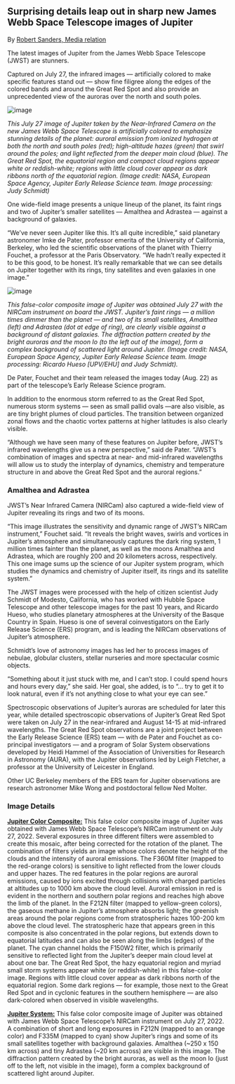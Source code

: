 ## Surprising details leap out in sharp new James Webb Space Telescope images of Jupiter

By [Robert Sanders, Media relation](https://news.berkeley.edu/2022/08/22/surprising-details-leap-out-in-sharp-new-james-webb-space-telescope-images-of-jupiter/)

The latest images of Jupiter from the James Webb Space Telescope (JWST) are stunners.

Captured on July 27, the infrared images — artificially colored to make specific features stand out — show fine filigree along the edges of the colored bands and around the Great Red Spot and also provide an unprecedented view of the auroras over the north and south poles.


![image](https://user-images.githubusercontent.com/4047392/185948162-2cd4c1ea-dd6c-44d9-a491-0d41769eea7c.png)

*This July 27 image of Jupiter taken by the Near-Infrared Camera on the new James Webb Space Telescope is artificially colored to emphasize stunning details of the planet: auroral emission from ionized hydrogen at both the north and south poles (red); high-altitude hazes (green) that swirl around the poles; and light reflected from the deeper main cloud (blue). The Great Red Spot, the equatorial region and compact cloud regions appear white or reddish-white; regions with little cloud cover appear as dark ribbons north of the equatorial region. (Image credit: NASA, European Space Agency, Jupiter Early Release Science team. Image processing: Judy Schmidt)*

One wide-field image presents a unique lineup of the planet, its faint rings and two of Jupiter’s smaller satellites — Amalthea and Adrastea — against a background of galaxies.

“We’ve never seen Jupiter like this. It’s all quite incredible,” said planetary astronomer Imke de Pater, professor emerita of the University of California, Berkeley, who led the scientific observations of the planet with Thierry Fouchet, a professor at the Paris Observatory. “We hadn’t really expected it to be this good, to be honest. It’s really remarkable that we can see details on Jupiter together with its rings, tiny satellites and even galaxies in one image.”

![image](https://user-images.githubusercontent.com/4047392/185948801-4ae3bd47-718c-4248-8f72-b45da7d401d4.png)

*This false-color composite image of Jupiter was obtained July 27 with the NIRCam instrument on board the JWST. Jupiter’s faint rings — a million times dimmer than the planet — and two of its small satellites, Amalthea (left) and Adrastea (dot at edge of ring), are clearly visible against a background of distant galaxies. The diffraction pattern created by the bright auroras and the moon Io (to the left out of the image), form a complex background of scattered light around Jupiter. (Image credit: NASA, European Space Agency, Jupiter Early Release Science team. Image processing: Ricardo Hueso [UPV/EHU] and Judy Schmidt).*

De Pater, Fouchet and their team released the images today (Aug. 22) as part of the telescope’s Early Release Science program.

In addition to the enormous storm referred to as the Great Red Spot, numerous storm systems — seen as small pallid ovals —are also visible, as are tiny bright plumes of cloud particles. The transition between organized zonal flows and the chaotic vortex patterns at higher latitudes is also clearly visible.

“Although we have seen many of these features on Jupiter before, JWST’s infrared wavelengths give us a new perspective,” said de Pater. “JWST’s combination of images and spectra at near- and mid-infrared wavelengths will allow us to study the interplay of dynamics, chemistry and temperature structure in and above the Great Red Spot and the auroral regions.”

### Amalthea and Adrastea
JWST’s Near Infrared Camera (NIRCam) also captured a wide-field view of Jupiter revealing its rings and two of its moons.

“This image illustrates the sensitivity and dynamic range of JWST’s NIRCam instrument,” Fouchet said. “It reveals the bright waves, swirls and vortices in Jupiter’s atmosphere and simultaneously captures the dark ring system, 1 million times fainter than the planet, as well as the moons Amalthea and Adrastea, which are roughly 200 and 20 kilometers across, respectively. This one image sums up the science of our Jupiter system program, which studies the dynamics and chemistry of Jupiter itself, its rings and its satellite system.”

The JWST images were processed with the help of citizen scientist Judy Schmidt of Modesto, California, who has worked with Hubble Space Telescope and other telescope images for the past 10 years, and Ricardo Hueso, who studies planetary atmospheres at the University of the Basque Country in Spain. Hueso is one of several coinvestigators on the Early Release Science (ERS) program, and is leading the NIRCam observations of Jupiter’s atmosphere.

Schmidt’s love of astronomy images has led her to process images of nebulae, globular clusters, stellar nurseries and more spectacular cosmic objects.

“Something about it just stuck with me, and I can’t stop. I could spend hours and hours every day,” she said. Her goal, she added, is to “… try to get it to look natural, even if it’s not anything close to what your eye can see.”

Spectroscopic observations of Jupiter’s auroras are scheduled for later this year, while detailed spectroscopic observations of Jupiter’s Great Red Spot were taken on July 27 in the near-infrared and August 14-15 at mid-infrared wavelengths. The Great Red Spot observations are a joint project between the Early Release Science (ERS) team — with de Pater and Fouchet as co-principal investigators — and a program of Solar System observations developed by Heidi Hammel of the Association of Universities for Research in Astronomy (AURA), with the Jupiter observations led by Leigh Fletcher, a professor at the University of Leicester in England.

Other UC Berkeley members of the ERS team for Jupiter observations are research astronomer Mike Wong and postdoctoral fellow Ned Molter.

### Image Details
[**Jupiter Color Composite:**](https://github.com/JWSTGiantPlanets/web/blob/gh-pages/images/JWST_2022-07-27_Jupiter.png) This false color composite image of Jupiter was obtained with James Webb Space Telescope’s NIRCam instrument on July 27, 2022. Several exposures in three different filters were assembled to create this mosaic, after being corrected for the rotation of the planet. The combination of filters yields an image whose colors denote the height of the clouds and the intensity of auroral emissions. The F360M filter (mapped to the red-orange colors) is sensitive to light reflected from the lower clouds and upper hazes. The red features in the polar regions are auroral emissions, caused by ions excited through collisions with charged particles at altitudes up to 1000 km above the cloud level. Auroral emission in red is evident in the northern and southern polar regions and reaches high above the limb of the planet. In the F212N filter (mapped to yellow-green colors), the gaseous methane in Jupiter’s atmosphere absorbs light; the greenish areas around the polar regions come from stratospheric hazes 100-200 km above the cloud level. The stratospheric haze that appears green in this composite is also concentrated in the polar regions, but extends down to equatorial latitudes and can also be seen along the limbs (edges) of the planet. The cyan channel holds the F150W2 filter, which is primarily sensitive to reflected light from the Jupiter’s deeper main cloud level at about one bar. The Great Red Spot, the hazy equatorial region and myriad small storm systems appear white (or reddish-white) in this false-color image. Regions with little cloud cover appear as dark ribbons north of the equatorial region. Some dark regions — for example, those next to the Great Red Spot and in cyclonic features in the southern hemisphere — are also dark-colored when observed in visible wavelengths.

[**Jupiter System:**](https://github.com/JWSTGiantPlanets/web/blob/gh-pages/images/JWST_2022-07-27_Jupiter_2color_labels.png) This false color composite image of Jupiter was obtained with James Webb Space Telescope’s NIRCam instrument on July 27, 2022. A combination of short and long exposures in F212N (mapped to an orange color) and F335M (mapped to cyan) show Jupiter’s rings and some of its small satellites together with background galaxies. Amalthea (~250 x 150 km across) and tiny Adrastea (~20 km across) are visible in this image. The diffraction pattern created by the bright auroras, as well as the moon Io (just off to the left, not visible in the image), form a complex background of scattered light around Jupiter.
